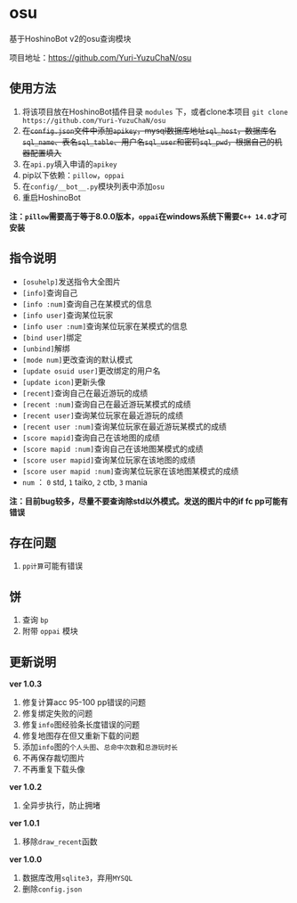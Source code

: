 # osu

基于HoshinoBot v2的osu查询模块

项目地址：https://github.com/Yuri-YuzuChaN/osu

## 使用方法

1. 将该项目放在HoshinoBot插件目录 `modules` 下，或者clone本项目 `git clone https://github.com/Yuri-YuzuChaN/osu`
2. ~~在`config.json`文件中添加`apikey`，mysql数据库地址`sql_host`，数据库名`sql_name`、表名`sql_table`、用户名`sql_user`和密码`sql_pwd`，根据自己的机器配置填入~~
2. 在`api.py`填入申请的`apikey`
3. pip以下依赖：`pillow`，`oppai`
4. 在`config/__bot__.py`模块列表中添加`osu`
5. 重启HoshinoBot

**注：`pillow`需要高于等于8.0.0版本，`oppai`在windows系统下需要`C++ 14.0`才可安装**

## 指令说明

- `[osuhelp]`发送指令大全图片
- `[info]`查询自己
- `[info :num]`查询自己在某模式的信息
- `[info user]`查询某位玩家
- `[info user :num]`查询某位玩家在某模式的信息
- `[bind user]`绑定
- `[unbind]`解绑
- `[mode num]`更改查询的默认模式
- `[update osuid user]`更改绑定的用户名
- `[update icon]`更新头像
- `[recent]`查询自己在最近游玩的成绩
- `[recent :num]`查询自己在最近游玩某模式的成绩
- `[recent user]`查询某位玩家在最近游玩的成绩
- `[recent user :num]`查询某位玩家在最近游玩某模式的成绩
- `[score mapid]`查询自己在该地图的成绩
- `[score mapid :num]`查询自己在该地图某模式的成绩
- `[score user mapid]`查询某位玩家在该地图的成绩
- `[score user mapid :num]`查询某位玩家在该地图某模式的成绩
- `num` ： `0` std, `1` taiko, `2` ctb, `3` mania

**注：目前bug较多，尽量不要查询除std以外模式。发送的图片中的if fc pp可能有错误**

## 存在问题

1. `pp计算`可能有错误

## 饼

1. 查询 `bp`
2. 附带 `oppai` 模块

## 更新说明

**ver 1.0.3**
1. 修复计算acc 95-100 pp错误的问题
2. 修复绑定失败的问题
3. 修复`info`图经验条长度错误的问题
4. 修复地图存在但又重新下载的问题
5. 添加`info`图的`个人头图`、`总命中次数`和`总游玩时长`
6. 不再保存裁切图片
7. 不再重复下载头像

**ver 1.0.2**
1. 全异步执行，防止拥堵

**ver 1.0.1**
1. 移除`draw_recent`函数

**ver 1.0.0**
1. 数据库改用`sqlite3`，弃用`MYSQL`
2. 删除`config.json`
